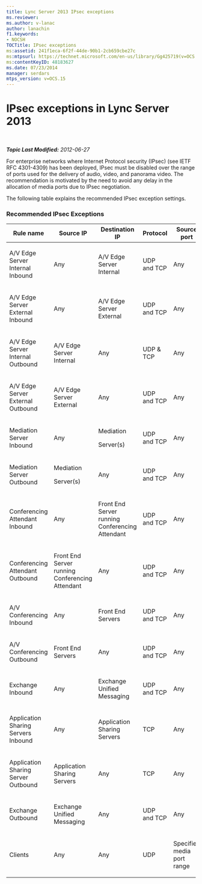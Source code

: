 ```yaml
---
title: Lync Server 2013 IPsec exceptions
ms.reviewer: 
ms.author: v-lanac
author: lanachin
f1.keywords:
- NOCSH
TOCTitle: IPsec exceptions
ms:assetid: 241f1eca-6f2f-44de-90b1-2cb659cbe27c
ms:mtpsurl: https://technet.microsoft.com/en-us/library/Gg425719(v=OCS.15)
ms:contentKeyID: 48183627
ms.date: 07/23/2014
manager: serdars
mtps_version: v=OCS.15
---
```


# IPsec exceptions in Lync Server 2013

<div data-xmlns="http://www.w3.org/1999/xhtml">

<div class="topic" data-xmlns="http://www.w3.org/1999/xhtml" data-msxsl="urn:schemas-microsoft-com:xslt" data-cs="https://msdn.microsoft.com/">

<div data-asp="https://msdn2.microsoft.com/asp">



</div>

<div id="mainSection">

<div id="mainBody">

<span> </span>

_**Topic Last Modified:** 2012-06-27_

For enterprise networks where Internet Protocol security (IPsec) (see IETF RFC 4301-4309) has been deployed, IPsec must be disabled over the range of ports used for the delivery of audio, video, and panorama video. The recommendation is motivated by the need to avoid any delay in the allocation of media ports due to IPsec negotiation.

The following table explains the recommended IPsec exception settings.

### Recommended IPsec Exceptions

<table style="width:100%;">
<colgroup>
<col style="width: 14%" />
<col style="width: 14%" />
<col style="width: 14%" />
<col style="width: 14%" />
<col style="width: 14%" />
<col style="width: 14%" />
<col style="width: 14%" />
</colgroup>
<thead>
<tr class="header">
<th>Rule name</th>
<th>Source IP</th>
<th>Destination IP</th>
<th>Protocol</th>
<th>Source port</th>
<th>Destination port</th>
<th>Authentication Requirement</th>
</tr>
</thead>
<tbody>
<tr class="odd">
<td><p>A/V Edge Server Internal Inbound</p></td>
<td><p>Any</p></td>
<td><p>A/V Edge Server Internal</p></td>
<td><p>UDP and TCP</p></td>
<td><p>Any</p></td>
<td><p>Any</p></td>
<td><p>Do not authenticate</p></td>
</tr>
<tr class="even">
<td><p>A/V Edge Server External Inbound</p></td>
<td><p>Any</p></td>
<td><p>A/V Edge Server External</p></td>
<td><p>UDP and TCP</p></td>
<td><p>Any</p></td>
<td><p>Any</p></td>
<td><p>Do not authenticate</p></td>
</tr>
<tr class="odd">
<td><p>A/V Edge Server Internal Outbound</p></td>
<td><p>A/V Edge Server Internal</p></td>
<td><p>Any</p></td>
<td><p>UDP &amp; TCP</p></td>
<td><p>Any</p></td>
<td><p>Any</p></td>
<td><p>Do not authenticate</p></td>
</tr>
<tr class="even">
<td><p>A/V Edge Server External Outbound</p></td>
<td><p>A/V Edge Server External</p></td>
<td><p>Any</p></td>
<td><p>UDP and TCP</p></td>
<td><p>Any</p></td>
<td><p>Any</p></td>
<td><p>Do not authenticate</p></td>
</tr>
<tr class="odd">
<td><p>Mediation Server Inbound</p></td>
<td><p>Any</p></td>
<td><p>Mediation</p>
<p>Server(s)</p></td>
<td><p>UDP and TCP</p></td>
<td><p>Any</p></td>
<td><p>Any</p></td>
<td><p>Do not authenticate</p></td>
</tr>
<tr class="even">
<td><p>Mediation Server Outbound</p></td>
<td><p>Mediation</p>
<p>Server(s)</p></td>
<td><p>Any</p></td>
<td><p>UDP and TCP</p></td>
<td><p>Any</p></td>
<td><p>Any</p></td>
<td><p>Do not authenticate</p></td>
</tr>
<tr class="odd">
<td><p>Conferencing Attendant Inbound</p></td>
<td><p>Any</p></td>
<td><p>Front End Server running Conferencing Attendant</p></td>
<td><p>UDP and TCP</p></td>
<td><p>Any</p></td>
<td><p>Any</p></td>
<td><p>Do not authenticate</p></td>
</tr>
<tr class="even">
<td><p>Conferencing Attendant Outbound</p></td>
<td><p>Front End Server running Conferencing Attendant</p></td>
<td><p>Any</p></td>
<td><p>UDP and TCP</p></td>
<td><p>Any</p></td>
<td><p>Any</p></td>
<td><p>Do not authenticate</p></td>
</tr>
<tr class="odd">
<td><p>A/V Conferencing Inbound</p></td>
<td><p>Any</p></td>
<td><p>Front End Servers</p></td>
<td><p>UDP and TCP</p></td>
<td><p>Any</p></td>
<td><p>Any</p></td>
<td><p>Do not authenticate</p></td>
</tr>
<tr class="even">
<td><p>A/V Conferencing Outbound</p></td>
<td><p>Front End Servers</p></td>
<td><p>Any</p></td>
<td><p>UDP and TCP</p></td>
<td><p>Any</p></td>
<td><p>Any</p></td>
<td><p>Do not authenticate</p></td>
</tr>
<tr class="odd">
<td><p>Exchange Inbound</p></td>
<td><p>Any</p></td>
<td><p>Exchange Unified Messaging</p></td>
<td><p>UDP and TCP</p></td>
<td><p>Any</p></td>
<td><p>Any</p></td>
<td><p>Do not authenticate</p></td>
</tr>
<tr class="even">
<td><p>Application Sharing Servers Inbound</p></td>
<td><p>Any</p></td>
<td><p>Application Sharing Servers</p></td>
<td><p>TCP</p></td>
<td><p>Any</p></td>
<td><p>Any</p></td>
<td><p>Do not authenticate</p></td>
</tr>
<tr class="odd">
<td><p>Application Sharing Server Outbound</p></td>
<td><p>Application Sharing Servers</p></td>
<td><p>Any</p></td>
<td><p>TCP</p></td>
<td><p>Any</p></td>
<td><p>Any</p></td>
<td><p>Do not authenticate</p></td>
</tr>
<tr class="even">
<td><p>Exchange Outbound</p></td>
<td><p>Exchange Unified Messaging</p></td>
<td><p>Any</p></td>
<td><p>UDP and TCP</p></td>
<td><p>Any</p></td>
<td><p>Any</p></td>
<td><p>Do not authenticate</p></td>
</tr>
<tr class="odd">
<td><p>Clients</p></td>
<td><p>Any</p></td>
<td><p>Any</p></td>
<td><p>UDP</p></td>
<td><p>Specified media port range</p></td>
<td><p>Any</p></td>
<td><p>Do not authenticate</p></td>
</tr>
</tbody>
</table>


</div>

<span> </span>

</div>

</div>

</div>

